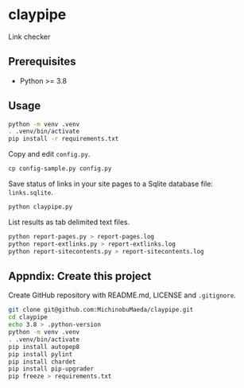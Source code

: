 # claypipe

Link checker

## Prerequisites

- Python >= 3.8

## Usage

```bash
python -m venv .venv
. .venv/bin/activate
pip install -r requirements.txt
```

Copy and edit `config.py`.

```bash
cp config-sample.py config.py
```

Save status of links in your site pages to a Sqlite database file: `links.sqlite`.

```bash
python claypipe.py
```

List results as tab delimited text files.

```bash
python report-pages.py > report-pages.log
python report-extlinks.py > report-extlinks.log
python report-sitecontents.py > report-sitecontents.log
```

## Appndix: Create this project

Create GitHub repository with README.md, LICENSE and `.gitignore`.

```bash
git clone git@github.com:MichinobuMaeda/claypipe.git
cd claypipe
echo 3.8 > .python-version
python -m venv .venv
. .venv/bin/activate
pip install autopep8
pip install pylint
pip install chardet
pip install pip-upgrader
pip freeze > requirements.txt
```
